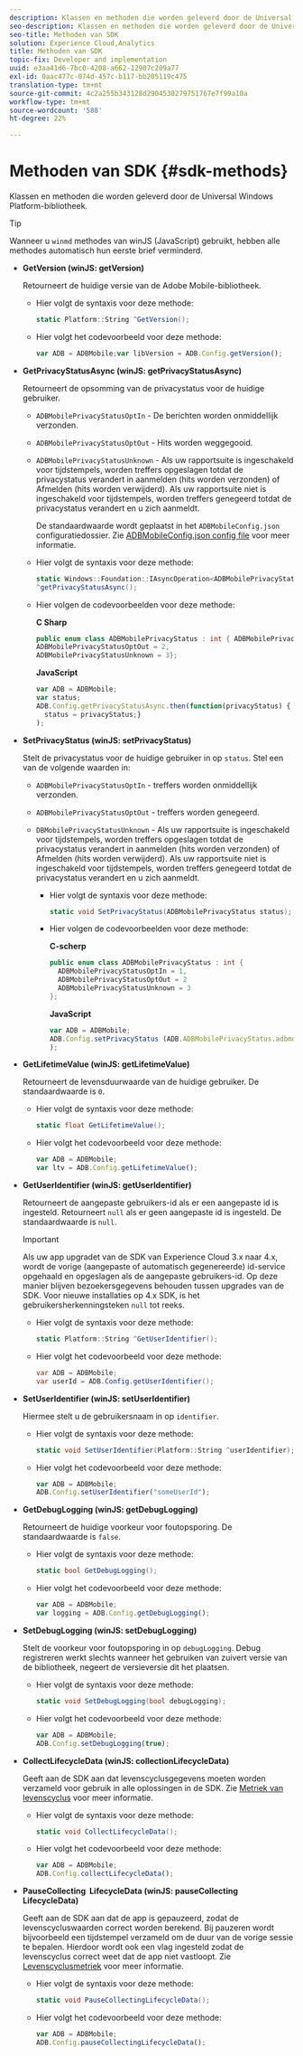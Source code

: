 ```yaml
---
description: Klassen en methoden die worden geleverd door de Universal Windows Platform-bibliotheek.
seo-description: Klassen en methoden die worden geleverd door de Universal Windows Platform-bibliotheek.
seo-title: Methoden van SDK
solution: Experience Cloud,Analytics
title: Methoden van SDK
topic-fix: Developer and implementation
uuid: e3aa41d6-7bc0-4208-a662-12907c209a77
exl-id: 0aac477c-074d-457c-b117-bb205119c475
translation-type: tm+mt
source-git-commit: 4c2a255b343128d2904530279751767e7f99a10a
workflow-type: tm+mt
source-wordcount: '588'
ht-degree: 22%

---
```


# Methoden van SDK {#sdk-methods}

Klassen en methoden die worden geleverd door de Universal Windows Platform-bibliotheek.

>[!TIP]
>
>Wanneer u `winmd` methodes van winJS (JavaScript) gebruikt, hebben alle methodes automatisch hun eerste brief verminderd.

* **GetVersion (winJS: getVersion)**

   Retourneert de huidige versie van de Adobe Mobile-bibliotheek.

   * Hier volgt de syntaxis voor deze methode:

      ```csharp
      static Platform::String ^GetVersion();
      ```

   * Hier volgt het codevoorbeeld voor deze methode:

      ```js
      var ADB = ADBMobile;var libVersion = ADB.Config.getVersion();
      ```

* **GetPrivacyStatusAsync (winJS: getPrivacyStatusAsync)**

   Retourneert de opsomming van de privacystatus voor de huidige gebruiker.

   * `ADBMobilePrivacyStatusOptIn` - De berichten worden onmiddellijk verzonden.
   * `ADBMobilePrivacyStatusOptOut` - Hits worden weggegooid.
   * `ADBMobilePrivacyStatusUnknown` - Als uw rapportsuite is ingeschakeld voor tijdstempels, worden treffers opgeslagen totdat de privacystatus verandert in aanmelden (hits worden verzonden) of Afmelden (hits worden verwijderd). Als uw rapportsuite niet is ingeschakeld voor tijdstempels, worden treffers genegeerd totdat de privacystatus verandert en u zich aanmeldt.

      De standaardwaarde wordt geplaatst in het `ADBMobileConfig.json` configuratiedossier. Zie [ADBMobileConfig.json config file](/help/universal-windows/c-configuration/c.json.md) voor meer informatie.

   * Hier volgt de syntaxis voor deze methode:

      ```csharp
      static Windows::Foundation::IAsyncOperation<ADBMobilePrivacyStatus>
      ^getPrivacyStatusAsync();
      ```

   * Hier volgen de codevoorbeelden voor deze methode:

      **C Sharp**

      ```csharp
      public enum class ADBMobilePrivacyStatus : int { ADBMobilePrivacyStatusOptIn = 1, 
      ADBMobilePrivacyStatusOptOut = 2, 
      ADBMobilePrivacyStatusUnknown = 3};
      ```

      **JavaScript**

      ```javascript
      var ADB = ADBMobile;
      var status;
      ADB.Config.getPrivacyStatusAsync.then(function(privacyStatus) {
        status = privacyStatus;}
      );
      ```

* **SetPrivacyStatus (winJS: setPrivacyStatus)**

   Stelt de privacystatus voor de huidige gebruiker in op `status`. Stel een van de volgende waarden in:
   * `ADBMobilePrivacyStatusOptIn` - treffers worden onmiddellijk verzonden.
   * `ADBMobilePrivacyStatusOptOut` - treffers worden genegeerd.
   * `DBMobilePrivacyStatusUnknown` - Als uw rapportsuite is ingeschakeld voor tijdstempels, worden treffers opgeslagen totdat de privacystatus verandert in aanmelden (hits worden verzonden) of Afmelden (hits worden verwijderd). Als uw rapportsuite niet is ingeschakeld voor tijdstempels, worden treffers genegeerd totdat de privacystatus verandert en u zich aanmeldt.

      * Hier volgt de syntaxis voor deze methode:

         ```csharp
         static void SetPrivacyStatus(ADBMobilePrivacyStatus status);
         ```

      * Hier volgen de codevoorbeelden voor deze methode:

         **C-scherp**

         ```csharp
         public enum class ADBMobilePrivacyStatus : int { 
           ADBMobilePrivacyStatusOptIn = 1, 
           ADBMobilePrivacyStatusOptOut = 2
           ADBMobilePrivacyStatusUnknown = 3
         };
         ```

         **JavaScript**

         ```js
         var ADB = ADBMobile;
         ADB.Config.setPrivacyStatus (ADB.ADBMobilePrivacyStatus.adbmobilePrivacyStatusOptIn
         );
         ```

* **GetLifetimeValue (winJS: getLifetimeValue)**

   Retourneert de levensduurwaarde van de huidige gebruiker. De standaardwaarde is `0`.

   * Hier volgt de syntaxis voor deze methode:

      ```csharp
      static float GetLifetimeValue(); 
      ```

   * Hier volgt het codevoorbeeld voor deze methode:

      ```js
      var ADB = ADBMobile;
      var ltv = ADB.Config.getLifetimeValue();
      ```

* **GetUserIdentifier (winJS: getUserIdentifier)**

   Retourneert de aangepaste gebruikers-id als er een aangepaste id is ingesteld. Retourneert `null` als er geen aangepaste id is ingesteld.
De standaardwaarde is `null`.

   >[!IMPORTANT]
   >
   >Als uw app upgradet van de SDK van Experience Cloud 3.x naar 4.x, wordt de vorige (aangepaste of automatisch gegenereerde) id-service opgehaald en opgeslagen als de aangepaste gebruikers-id. Op deze manier blijven bezoekersgegevens behouden tussen upgrades van de SDK. Voor nieuwe installaties op 4.x SDK, is het gebruikersherkenningsteken `null` tot reeks.

   * Hier volgt de syntaxis voor deze methode:

      ```csharp
      static Platform::String ^GetUserIdentifier(); 
      ```

   * Hier volgt het codevoorbeeld voor deze methode:

      ```csharp
      var ADB = ADBMobile;
      var userId = ADB.Config.getUserIdentifier(); 
      ```

* **SetUserIdentifier (winJS: setUserIdentifier)**

   Hiermee stelt u de gebruikersnaam in op `identifier`.

   * Hier volgt de syntaxis voor deze methode:

      ```csharp
      static void SetUserIdentifier(Platform::String ^userIdentifier); 
      ```

   * Hier volgt het codevoorbeeld voor deze methode:

      ```javascript
      var ADB = ADBMobile;
      ADB.Config.setUserIdentifier("someUserId");
      ```

* **GetDebugLogging (winJS: getDebugLogging)**

   Retourneert de huidige voorkeur voor foutopsporing. De standaardwaarde is `false`.

   * Hier volgt de syntaxis voor deze methode:

      ```csharp
      static bool GetDebugLogging();
      ```

   * Hier volgt het codevoorbeeld voor deze methode:

      ```javascript
      var ADB = ADBMobile;
      var logging = ADB.Config.getDebugLogging();
      ```

* **SetDebugLogging (winJS: setDebugLogging)**

   Stelt de voorkeur voor foutopsporing in op `debugLogging`. Debug registreren werkt slechts wanneer het gebruiken van zuivert versie van de bibliotheek, negeert de versieversie dit het plaatsen.

   * Hier volgt de syntaxis voor deze methode:

      ```csharp
      static void SetDebugLogging(bool debugLogging);
      ```

   * Hier volgt het codevoorbeeld voor deze methode:

      ```js
      var ADB = ADBMobile;
      ADB.Config.setDebugLogging(true);
      ```

* **CollectLifecycleData (winJS: collectionLifecycleData)**

   Geeft aan de SDK aan dat levenscyclusgegevens moeten worden verzameld voor gebruik in alle oplossingen in de SDK. Zie [Metriek van levenscyclus](/help/universal-windows/metrics.md) voor meer informatie.

   * Hier volgt de syntaxis voor deze methode:

      ```csharp
      static void CollectLifecycleData();
      ```

   * Hier volgt het codevoorbeeld voor deze methode:

      ```js
      var ADB = ADBMobile;
      ADB.Config.collectLifecycleData();
      ```

* **PauseCollecting &#x200B; LifecycleData (winJS: pauseCollecting &#x200B; LifecycleData)**

   Geeft aan de SDK aan dat de app is gepauzeerd, zodat de levenscycluswaarden correct worden berekend. Bij pauzeren wordt bijvoorbeeld een tijdstempel verzameld om de duur van de vorige sessie te bepalen. Hierdoor wordt ook een vlag ingesteld zodat de levenscyclus correct weet dat de app niet vastloopt. Zie [Levenscyclusmetriek](/help/universal-windows/metrics.md) voor meer informatie.

   * Hier volgt de syntaxis voor deze methode:

      ```csharp
      static void PauseCollectingLifecycleData();
      ```

   * Hier volgt het codevoorbeeld voor deze methode:

      ```js
      var ADB = ADBMobile;
      ADB.Config.pauseCollectingLifecycleData(); 
      ```

